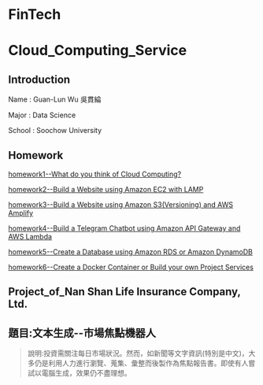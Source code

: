 # FinTech
Cloud_Computing_Service
==

Introduction
--

Name : Guan-Lun Wu 吳貫綸

Major : Data Science

School : Soochow University

Homework
--
[homework1--What do you think of Cloud Computing?](AWS_HW/HW1/about_cloud_computing.md)

[homework2--Build a Website using Amazon EC2 with LAMP]()

[homework3--Build a Website using Amazon S3(Versioning) and AWS Amplify]()

[homework4--Build a Telegram Chatbot using Amazon API Gateway and AWS Lambda]()

[homework5--Create a Database using Amazon RDS or Amazon DynamoDB]()

[homework6--Create a Docker Container or Build your own Project Services]()

Project_of_Nan Shan Life Insurance Company, Ltd.
--

<h2> 題目:文本生成--市場焦點機器人</h2>

> 說明:投資需關注每日市場狀況。然而，如新聞等文字資訊(特別是中文)，大多仍是利用人力進行瀏覽、蒐集、彙整而後製作為焦點報告書。即使有人嘗試以電腦生成，效果仍不盡理想。

